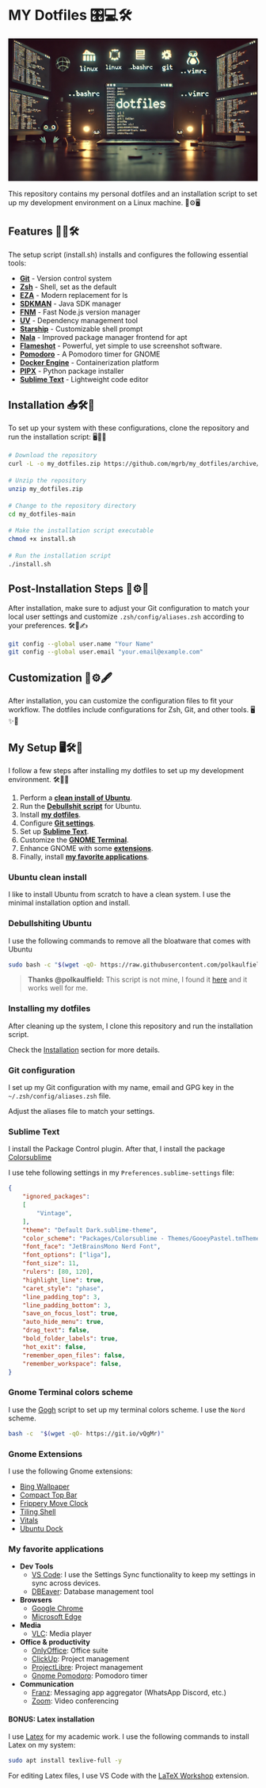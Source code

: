 # MY Dotfiles 🎛️💻🛠️

![Header - My Dotfiles](assets/header.webp)

This repository contains my personal dotfiles and an installation script to set up my development environment on a Linux machine. 🐧⚙️🖥️

## Features 🚀✨🛠️

The setup script (install.sh) installs and configures the following essential tools:

- [**Git**](https://git-scm.com/) - Version control system
- [**Zsh**](https://www.zsh.org/) - Shell, set as the default
- [**EZA**](https://eza.rocks/) - Modern replacement for ls
- [**SDKMAN**](https://sdkman.io/) - Java SDK manager
- [**FNM**](https://github.com/Schniz/fnm) - Fast Node.js version manager
- [**UV**](https://docs.astral.sh/uv/) - Dependency management tool
- [**Starship**](https://starship.rs/) - Customizable shell prompt
- [**Nala**](https://gitlab.com/volian/nala) - Improved package manager frontend for apt
- [**Flameshot**](https://flameshot.org/) - Powerful, yet simple to use screenshot software.
- [**Pomodoro**](https://gnomepomodoro.org/) - A Pomodoro timer for GNOME
- [**Docker Engine**](https://docs.docker.com/engine/install/ubuntu/) - Containerization platform
- [**PIPX**](https://github.com/pypa/pipx) - Python package installer
- [**Sublime Text**](https://www.sublimetext.com/) - Lightweight code editor

## Installation 📥🛠️📌

To set up your system with these configurations, clone the repository and run the installation script: 🖥️🔧📜

```bash
# Download the repository
curl -L -o my_dotfiles.zip https://github.com/mgrb/my_dotfiles/archive/refs/heads/main.zip

# Unzip the repository
unzip my_dotfiles.zip

# Change to the repository directory
cd my_dotfiles-main

# Make the installation script executable
chmod +x install.sh

# Run the installation script
./install.sh
```

## Post-Installation Steps 🔄⚙️📝

After installation, make sure to adjust your Git configuration to match your local user settings and customize `.zsh/config/aliases.zsh` according to your preferences. 🛠️📄✍️

```bash
git config --global user.name "Your Name"
git config --global user.email "your.email@example.com"
```

## Customization 🎨⚙️🖋️

After installation, you can customize the configuration files to fit your workflow. The dotfiles include configurations for Zsh, Git, and other tools. 🖥️✨📂

## My Setup 🖥️🛠️🔧

I follow a few steps after installing my dotfiles to set up my development environment. 🛠️🔧📜

1. Perform a [**clean install of Ubuntu**](#ubuntu-clean-install).
1. Run the [**Debullshit script**](#debullshiting-ubuntu) for Ubuntu.
1. Install [**my dotfiles**](#installation).
1. Configure [**Git settings**](#git-configuration).
1. Set up [**Sublime Text**](#sublime-text).
1. Customize the [**GNOME Terminal**](#gnome-terminal-colors-scheme).
1. Enhance GNOME with some [**extensions**](#gnome-extensions).
1. Finally, install [**my favorite applications**](#my-favorite-applications).

### Ubuntu clean install

I like to install Ubuntu from scratch to have a clean system. I use the minimal installation option and install.

### Debullshiting Ubuntu

I use the following commands to remove all the bloatware that comes with Ubuntu

```bash
sudo bash -c "$(wget -qO- https://raw.githubusercontent.com/polkaulfield/ubuntu-debullshit/main/ubuntu-debullshit.sh)"
```

> **Thanks @polkaulfield:** This script is not mine, I found it [here](https://github.com/polkaulfield/ubuntu-debullshit) and it works well for me.

### Installing my dotfiles

After cleaning up the system, I clone this repository and run the installation script.

Check the [Installation](#installation) section for more details.

### Git configuration

I set up my Git configuration with my name, email and GPG key in the `~/.zsh/config/aliases.zsh` file.

Adjust the aliases file to match your settings.

### Sublime Text

I install the Package Control plugin. After that, I install the package [Colorsublime](https://github.com/Colorsublime/Colorsublime-Plugin) 

I use tehe following settings in my `Preferences.sublime-settings` file:

```json
{
	"ignored_packages":
	[
		"Vintage",
	],
	"theme": "Default Dark.sublime-theme",
	"color_scheme": "Packages/Colorsublime - Themes/GooeyPastel.tmTheme",
	"font_face": "JetBrainsMono Nerd Font",
	"font_options": ["liga"],
	"font_size": 11,
	"rulers": [80, 120],
	"highlight_line": true,
	"caret_style": "phase",
	"line_padding_top": 3,
	"line_padding_bottom": 3,
	"save_on_focus_lost": true,
	"auto_hide_menu": true, 
	"drag_text": false, 
	"bold_folder_labels": true,
	"hot_exit": false,
    "remember_open_files": false,
	"remember_workspace": false,
}
```

### Gnome Terminal colors scheme

I use the [Gogh](https://gogh-co.github.io/Gogh/) script to set up my terminal colors scheme. I use the `Nord` scheme.

```bash
bash -c  "$(wget -qO- https://git.io/vQgMr)" 
```

### Gnome Extensions

I use the following Gnome extensions:

- [Bing Wallpaper](https://extensions.gnome.org/extension/1262/bing-wallpaper-changer/)
- [Compact Top Bar](https://extensions.gnome.org/extension/5669/compact-top-bar/)
- [Frippery Move Clock](https://extensions.gnome.org/extension/2/move-clock/)
- [Tiling Shell](https://extensions.gnome.org/extension/7065/tiling-shell/)
- [Vitals](https://extensions.gnome.org/extension/1460/vitals/)
- [Ubuntu Dock](https://extensions.gnome.org/extension/1300/ubuntu-dock/)

### My favorite applications

- **Dev Tools**
    - [VS Code](https://code.visualstudio.com/): I use the Settings Sync functionality to keep my settings in sync across devices.
    - [DBEaver](https://dbeaver.io/): Database management tool
- **Browsers**
    - [Google Chrome](https://www.google.com/chrome)
    - [Microsoft Edge](https://www.microsoft.com/en-us/edge)
- **Media**
    - [VLC](https://www.videolan.org/): Media player
- **Office & productivity**
    - [OnlyOffice](https://www.onlyoffice.com/): Office suite
    - [ClickUp](https://clickup.com): Project management
    - [ProjectLibre](https://www.projectlibre.com/): Project management
    - [Gnome Pomodoro](https://gnomepomodoro.org/): Pomodoro timer
- **Communication**
    - [Franz](https://meetfranz.com/): Messaging app aggregator (WhatsApp Discord, etc.)
    - [Zoom](https://www.zoom.com/): Video conferencing

#### BONUS: Latex installation

I use [Latex](https://www.latex-project.org/) for my academic work. 
I use the following commands to install Latex on my system:

```bash
sudo apt install texlive-full -y
```

For editing Latex files, I use VS Code with the [LaTeX Workshop](https://marketplace.visualstudio.com/items?itemName=James-Yu.latex-workshop) extension.
